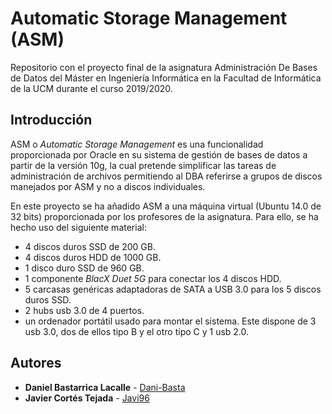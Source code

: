 # Automatic Storage Management (ASM)
Repositorio con el proyecto final de la asignatura Administración De Bases de Datos del Máster en Ingeniería Informática en la Facultad de Informática de la UCM durante el curso 2019/2020.

## Introducción
ASM o _Automatic Storage Management_ es una funcionalidad proporcionada por Oracle en su sistema de gestión de bases de datos a partir de la versión 10g, la cual pretende simplificar las tareas de administración de archivos permitiendo al DBA referirse a grupos de discos manejados por ASM y no a discos individuales.

En este proyecto se ha añadido ASM a una máquina virtual (Ubuntu 14.0 de 32 bits) proporcionada por los profesores de la asignatura. Para ello, se ha hecho uso del siguiente material:

- 4 discos duros SSD de 200 GB.
- 4 discos duros HDD de 1000 GB.
- 1 disco duro SSD de 960 GB.
- 1 componente _BlacX Duet 5G_ para conectar los 4 discos HDD.
- 5 carcasas genéricas adaptadoras de SATA a USB 3.0 para los 5 discos duros SSD.
- 2 hubs usb 3.0 de 4 puertos.
- un ordenador portátil usado para montar el sistema. Este dispone de 3 usb 3.0, dos de ellos tipo B y el otro tipo C y 1 usb 2.0.


## Autores

* **Daniel Bastarrica Lacalle** - [Dani-Basta](https://github.com/Dani-Basta)
* **Javier Cortés Tejada** - [Javi96](https://github.com/Javi96)
